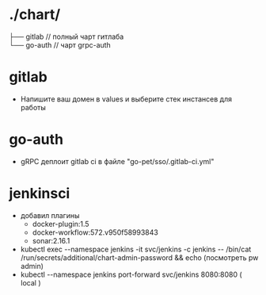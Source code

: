 # ./chart/
├── gitlab // полный чарт гитлаба                                          
└── go-auth // чарт grpc-auth                                             


# gitlab 

- Напишите ваш домен в values и выберите стек инстансев для работы

# go-auth

- gRPC деплоит gitlab ci в файле "go-pet/sso/.gitlab-ci.yml"

# jenkinsci

- добавил плагины
    - docker-plugin:1.5
    - docker-workflow:572.v950f58993843
    - sonar:2.16.1
- kubectl exec --namespace jenkins -it svc/jenkins -c jenkins -- /bin/cat /run/secrets/additional/chart-admin-password && echo (посмотреть pw admin)
- kubectl --namespace jenkins port-forward svc/jenkins 8080:8080 ( local )

